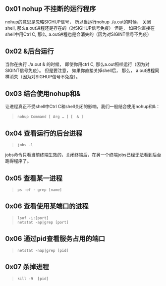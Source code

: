 
## 0x01 nohup 不挂断的运行程序
nohup的意思是忽略SIGHUP信号， 所以当运行nohup ./a.out的时候， 关闭shell, 那么a.out进程还是存在的（对SIGHUP信号免疫）
但是， 如果你直接在shell中用Ctrl C, 那么, a.out进程也是会消失的（因为对SIGINT信号不免疫）

## 0x02 &后台运行
当你在执行 ./a.out & 的时候， 即使你用ctrl C,  那么a.out照样运行（因为对SIGINT信号免疫）。 
但是要注意， 如果你直接关掉shell后， 那么， a.out进程同样消失（因为对SIGHUP信号不免疫）。
  
## 0x03 结合使用nohup和&
让进程真正不受shell中Ctrl C和shell关闭的影响，我们一般结合使用nohup和&：
> ```shell
> nohup Command [ Arg … ] [　& ]
> ```

## 0x04 查看运行的后台进程
> ```shell
> jobs -l
> ```
jobs命令只看当前终端生效的，关闭终端后，在另一个终端jobs已经无法看到后台跑得程序了。

## 0x05 查看某一进程
> ```shell
> ps -ef · grep [name]
> ```

## 0x06 查看使用某端口的进程
> ```shell
> lsof -i:[port]
> netstat -ap|grep [port]
> ```

## 0x06 通过pid查看服务占用的端口
> ```shell
> netstat -nap|grep [pid]
> ```

## 0x07 杀掉进程
> ```shell
> kill -9  [pid]
> ```
